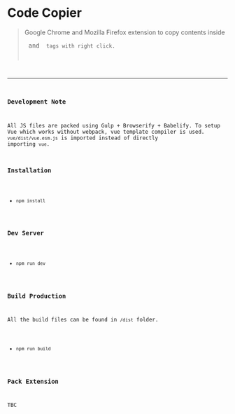 # Code Copier #
> Google Chrome and Mozilla Firefox extension to copy contents inside <pre> and <code> tags with right click.

---

### Development Note ###
All JS files are packed using Gulp + Browserify + Babelify. To setup Vue which works without webpack, vue template compiler is used. `vue/dist/vue.esm.js` is imported instead of directly importing `vue`.

### Installation ###

* `npm install`

### Dev Server ###

* `npm run dev`

### Build Production ###

All the build files can be found in `/dist` folder.

* `npm run build`

### Pack Extension ###
TBC

